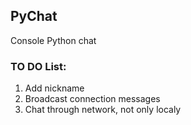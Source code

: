 ## PyChat
Console Python chat

### TO DO List:
  1. Add nickname
  2. Broadcast connection messages
  3. Chat through network, not only localy
